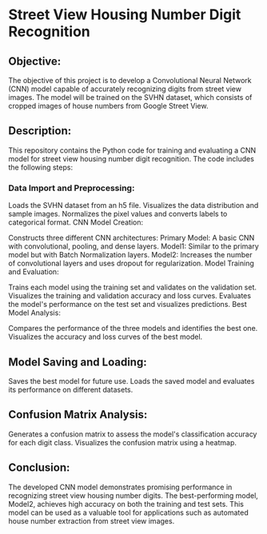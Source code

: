 # Street View Housing Number Digit Recognition
## Objective:
The objective of this project is to develop a Convolutional Neural Network (CNN) model capable of accurately recognizing digits from street view images. The model will be trained on the SVHN dataset, which consists of cropped images of house numbers from Google Street View.

## Description:
This repository contains the Python code for training and evaluating a CNN model for street view housing number digit recognition. The code includes the following steps:

### Data Import and Preprocessing:

Loads the SVHN dataset from an h5 file.
Visualizes the data distribution and sample images.
Normalizes the pixel values and converts labels to categorical format.
CNN Model Creation:

Constructs three different CNN architectures:
Primary Model: A basic CNN with convolutional, pooling, and dense layers.
Model1: Similar to the primary model but with Batch Normalization layers.
Model2: Increases the number of convolutional layers and uses dropout for regularization.
Model Training and Evaluation:

Trains each model using the training set and validates on the validation set.
Visualizes the training and validation accuracy and loss curves.
Evaluates the model's performance on the test set and visualizes predictions.
Best Model Analysis:

Compares the performance of the three models and identifies the best one.
Visualizes the accuracy and loss curves of the best model.
## Model Saving and Loading:

Saves the best model for future use.
Loads the saved model and evaluates its performance on different datasets.
## Confusion Matrix Analysis:

Generates a confusion matrix to assess the model's classification accuracy for each digit class.
Visualizes the confusion matrix using a heatmap.
## Conclusion:
The developed CNN model demonstrates promising performance in recognizing street view housing number digits. The best-performing model, Model2, achieves high accuracy on both the training and test sets. This model can be used as a valuable tool for applications such as automated house number extraction from street view images.









